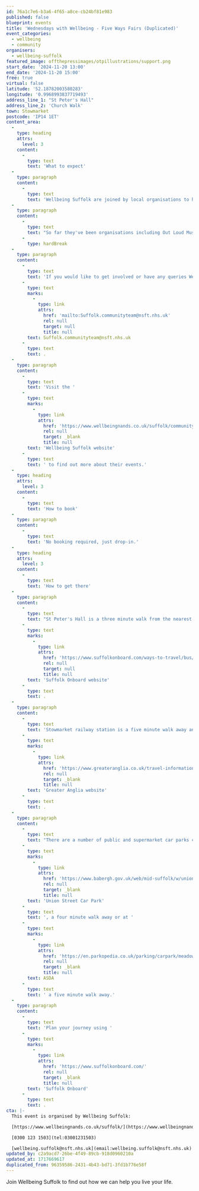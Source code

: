 ```yaml
---
id: 76a1c7e6-b3a6-4f65-a8ce-cb24bf81e983
published: false
blueprint: events
title: 'Wednesdays with Wellbeing - Five Ways Fairs (Duplicated)'
event_categories:
  - wellbeing
  - community
organisers:
  - wellbeing-suffolk
featured_image: offthepressimages/otpillustrations/support.png
start_date: '2024-11-20 13:00'
end_date: '2024-11-20 15:00'
free: true
virtual: false
latitude: '52.18782003580283'
longitude: '0.9968993837719493'
address_line_1: "St Peter's Hall"
address_line_2: 'Church Walk'
town: Stowmarket
postcode: 'IP14 1ET'
content_area:
  -
    type: heading
    attrs:
      level: 3
    content:
      -
        type: text
        text: 'What to expect'
  -
    type: paragraph
    content:
      -
        type: text
        text: 'Wellbeing Suffolk are joined by local organisations to help you find the support you need. '
  -
    type: paragraph
    content:
      -
        type: text
        text: "So far they've been organisations including Out Loud Music, Suffolk Libraries, KMT Rising, Ipswich Community Media and many more. "
      -
        type: hardBreak
  -
    type: paragraph
    content:
      -
        type: text
        text: 'If you would like to get involved or have any queries Wellbeing Wednesdays, get in touch with our community team via email '
      -
        type: text
        marks:
          -
            type: link
            attrs:
              href: 'mailto:Suffolk.communityteam@nsft.nhs.uk'
              rel: null
              target: null
              title: null
        text: Suffolk.communityteam@nsft.nhs.uk
      -
        type: text
        text: .
  -
    type: paragraph
    content:
      -
        type: text
        text: 'Visit the '
      -
        type: text
        marks:
          -
            type: link
            attrs:
              href: 'https://www.wellbeingnands.co.uk/suffolk/community-events/'
              rel: null
              target: _blank
              title: null
        text: 'Wellbeing Suffolk website'
      -
        type: text
        text: ' to find out more about their events.'
  -
    type: heading
    attrs:
      level: 3
    content:
      -
        type: text
        text: 'How to book'
  -
    type: paragraph
    content:
      -
        type: text
        text: 'No booking required, just drop-in.'
  -
    type: heading
    attrs:
      level: 3
    content:
      -
        type: text
        text: 'How to get there'
  -
    type: paragraph
    content:
      -
        type: text
        text: "St Peter's Hall is a three minute walk from the nearest bus stop, and you can find up-to-date times on the "
      -
        type: text
        marks:
          -
            type: link
            attrs:
              href: 'https://www.suffolkonboard.com/ways-to-travel/bus/bus-timetable-updates/'
              rel: null
              target: null
              title: null
        text: 'Suffolk Onboard website'
      -
        type: text
        text: .
  -
    type: paragraph
    content:
      -
        type: text
        text: 'Stowmarket railway station is a five minute walk away and you can find times on the '
      -
        type: text
        marks:
          -
            type: link
            attrs:
              href: 'https://www.greateranglia.co.uk/travel-information/station-information/smk'
              rel: null
              target: _blank
              title: null
        text: 'Greater Anglia website'
      -
        type: text
        text: .
  -
    type: paragraph
    content:
      -
        type: text
        text: "There are a number of public and supermarket car parks close to the St Peter's Hall. The nearest car park is "
      -
        type: text
        marks:
          -
            type: link
            attrs:
              href: 'https://www.babergh.gov.uk/web/mid-suffolk/w/union-street-car-park-1'
              rel: null
              target: _blank
              title: null
        text: 'Union Street Car Park'
      -
        type: text
        text: ', a four minute walk away or at '
      -
        type: text
        marks:
          -
            type: link
            attrs:
              href: 'https://en.parkopedia.co.uk/parking/carpark/meadow_centre/ip14/stowmarket/?arriving=202405291430&leaving=202405291630#google_vignette'
              rel: null
              target: _blank
              title: null
        text: ASDA
      -
        type: text
        text: ' a five minute walk away.'
  -
    type: paragraph
    content:
      -
        type: text
        text: 'Plan your journey using '
      -
        type: text
        marks:
          -
            type: link
            attrs:
              href: 'https://www.suffolkonboard.com/'
              rel: null
              target: _blank
              title: null
        text: 'Suffolk Onboard'
      -
        type: text
        text: .
cta: |-
  This event is organised by Wellbeing Suffolk:

  [https://www.wellbeingnands.co.uk/suffolk/](https://www.wellbeingnands.co.uk/suffolk/) 

  [0300 123 1503](tel:03001231503)

  [wellbeing.suffolk@nsft.nhs.uk](email:wellbeing.suffolk@nsft.nhs.uk)
updated_by: c2a9acd7-26be-4f49-89cb-918d0960210a
updated_at: 1717669617
duplicated_from: 96359586-2431-4b43-bd71-3fd1b776e58f
---
```

Join Wellbeing Suffolk to find out how we can help you live your life.